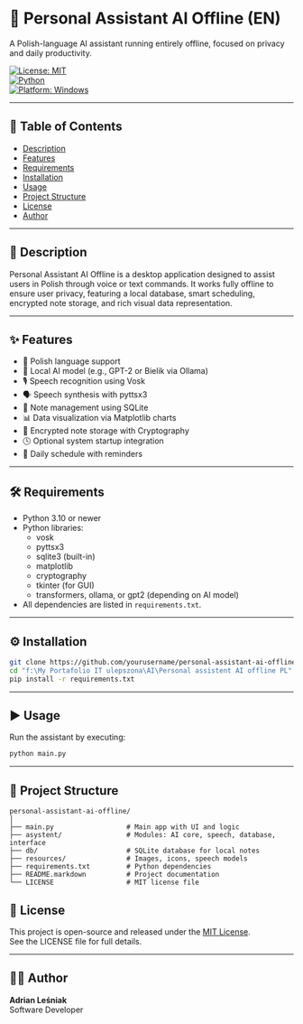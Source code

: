 # 🤖 Personal Assistant AI Offline (EN)  
A Polish-language AI assistant running entirely offline, focused on privacy and daily productivity.

[![License: MIT](https://img.shields.io/badge/License-MIT-yellow.svg)](https://opensource.org/licenses/MIT)  
[![Python](https://img.shields.io/badge/Language-Python-blue.svg)](https://www.python.org/)  
[![Platform: Windows](https://img.shields.io/badge/Platform-Windows-lightgrey.svg)](https://www.microsoft.com/windows)

---

## 📑 Table of Contents
- [Description](#description)  
- [Features](#features)  
- [Requirements](#requirements)  
- [Installation](#installation)  
- [Usage](#usage)  
- [Project Structure](#project-structure)  
- [License](#license)  
- [Author](#author)  

---

## 📝 Description  
Personal Assistant AI Offline is a desktop application designed to assist users in Polish through voice or text commands. It works fully offline to ensure user privacy, featuring a local database, smart scheduling, encrypted note storage, and rich visual data representation.

---

## ✨ Features  
- 💬 Polish language support  
- 🧠 Local AI model (e.g., GPT-2 or Bielik via Ollama)  
- 🎙️ Speech recognition using Vosk  
- 🗣️ Speech synthesis with pyttsx3  
- 📝 Note management using SQLite  
- 📊 Data visualization via Matplotlib charts  
- 🔐 Encrypted note storage with Cryptography  
- 🕓 Optional system startup integration  
- 📆 Daily schedule with reminders  

---

## 🛠 Requirements  
- Python 3.10 or newer  
- Python libraries:  
  - vosk  
  - pyttsx3  
  - sqlite3 (built-in)  
  - matplotlib  
  - cryptography  
  - tkinter (for GUI)  
  - transformers, ollama, or gpt2 (depending on AI model)  
- All dependencies are listed in `requirements.txt`.

---

## ⚙️ Installation  
```bash
git clone https://github.com/yourusername/personal-assistant-ai-offline.git
cd "f:\My Portafolio IT ulepszona\AI\Personal assistent AI offline PL"
pip install -r requirements.txt
```
---

## ▶️ Usage
Run the assistant by executing:

```bash
python main.py
```
---

## 📁 Project Structure

```
personal-assistant-ai-offline/
│
├── main.py                  # Main app with UI and logic  
├── asystent/                # Modules: AI core, speech, database, interface  
├── db/                      # SQLite database for local notes  
├── resources/               # Images, icons, speech models  
├── requirements.txt         # Python dependencies  
├── README.markdown          # Project documentation  
└── LICENSE                  # MIT license file  
```

## 📄 License  
This project is open-source and released under the [MIT License](https://opensource.org/licenses/MIT).  
See the LICENSE file for full details.

---

## 👨‍💻 Author  
**Adrian Leśniak**  
Software Developer


